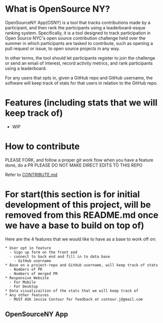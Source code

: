 # What is OpenSource NY?
  OpenSourceNY App(OSNY) is a tool that tracks contributions made by a participant, and then rank the participants using a leaderboard-esque ranking system. Specifically, it is a tool designed to track participation in Open Source NYC's open source contribution challenge held over the summer in which participants are tasked to contribute, such as opening a pull request or issue, to open source projects in any way.

  In other terms, the tool should let participants register to join the challenge or send an email of interest, record activity metrics, and rank participants using a leaderboard.


  For any users that opts in, given a GitHub repo and GitHub username, the software will keep track of stats for that users in relation to the GitHub repo.

# Features (including stats that we will keep track of)
  - WIP

# How to contribute
  PLEASE FORK, and follow a proper git work flow
  when you have a feature done, do a PR
  PLEASE DO NOT MAKE DIRECT EDITS TO THIS REPO

  Refer to [CONTRIBUTE.md](./CONTRIBUTE.md)


# For start(this section is for initial development of this project, will be removed from this README.md once we have a base to build on top of)
  Here are the 4 features that we would like to have as a base to work off on:

    * User opt in feature
      - Sign up form on the front end
      - connect to back end and fill in to data base
        - GitHub username
    * Base on a project-repo and GitHub username, will keep track of stats
      - Numbers of PR
      - Numbers of merged PR
    * Responsive Website
      - For Mobile
      - For Desktop
    * Data visualizaition of the stats that we will keep track of
    * Any other features
      - MUST ASK Jessie Contour for feedback at contour.j@gmail.com
<h2>OpenSourceNY App</h2>


